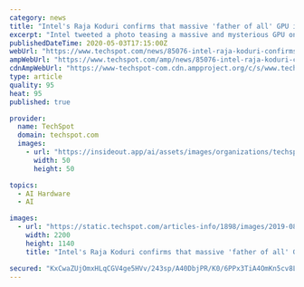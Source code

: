```yaml
---
category: news
title: "Intel's Raja Koduri confirms that massive 'father of all' GPU is aimed at the data center"
excerpt: "Intel tweeted a photo teasing a massive and mysterious GPU on Friday, and in doing so, lit the internet aflame with speculation. Early on, pretty much everyone settled on it being a form of Intel's upcoming Xe HP or"
publishedDateTime: 2020-05-03T17:15:00Z
webUrl: "https://www.techspot.com/news/85076-intel-raja-koduri-confirms-massive-father-all-gpu.html"
ampWebUrl: "https://www.techspot.com/amp/news/85076-intel-raja-koduri-confirms-massive-father-all-gpu.html"
cdnAmpWebUrl: "https://www-techspot-com.cdn.ampproject.org/c/s/www.techspot.com/amp/news/85076-intel-raja-koduri-confirms-massive-father-all-gpu.html"
type: article
quality: 95
heat: 95
published: true

provider:
  name: TechSpot
  domain: techspot.com
  images:
    - url: "https://insideout.app/ai/assets/images/organizations/techspot.com-50x50.jpg"
      width: 50
      height: 50

topics:
  - AI Hardware
  - AI

images:
  - url: "https://static.techspot.com/articles-info/1898/images/2019-08-22-image.jpg"
    width: 2200
    height: 1140
    title: "Intel's Raja Koduri confirms that massive 'father of all' GPU is aimed at the data center"

secured: "KxCwaZUjOmxHLqCGV4ge5HVv/243sp/A40DbjPR/K0/6PPx3TiA4OmKn5cv8LpcrZgTAMi1tXNSXp9bwxlrcWjtH2KF7A6UcqHtp8LlKUKKdHbufEOgq1U0iLsZpwfW9Xe0WYrXMbT/CBP4i09cGzccwsioRxJ3nM2wPhAx8aK3OgSdh1kahppgNhyjsVAJYeT3lq8MHsE1oPAM2cpjaxOvV+sjq+C77ovUD8GcONY59HLMEtWoDzwusmvkSXMl+LcTjG0XZArn+oybbVsCDamsZ27bhWUcrShNmQkGEIic6EnshTQ0vQuwQOQG2XBuEpIzKTn9jaqepGSz8ST+EJDFQO3c2NHXBRk52uCm2Hn2s80C3D6S+GoCEs8eQMr7NxXqWK3jfd2nVderJP2/xHqiu+f9xV/wVAgcSPmP7MaRUlUhnL3Lcupuyf52f5yEOEF38us8T/uwwUQBRnbOOV3Wg6UeOjebZJdkbPqptO6o=;feToeKBb9cUfNdLIs+Ut6Q=="
---
```


